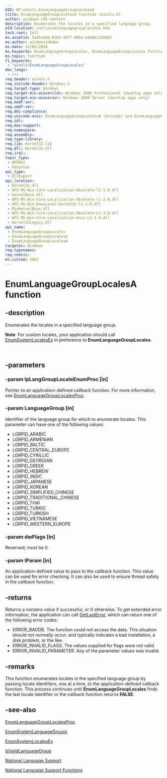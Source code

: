 ```yaml
---
UID: NF:winnls.EnumLanguageGroupLocalesA
title: EnumLanguageGroupLocalesA function (winnls.h)
author: windows-sdk-content
description: Enumerates the locales in a specified language group.
old-location: intl\enumlanguagegrouplocales.htm
tech.root: Intl
ms.assetid: 5a85c6bd-0362-46ff-80be-a198b1259482
ms.author: windowssdkdev
ms.date: 12/05/2018
ms.keywords: EnumLanguageGroupLocales, EnumLanguageGroupLocales function [Internationalization for Windows Applications], EnumLanguageGroupLocalesA, EnumLanguageGroupLocalesW, _win32_EnumLanguageGroupLocales, intl.enumlanguagegrouplocales, winnls/EnumLanguageGroupLocales, winnls/EnumLanguageGroupLocalesA, winnls/EnumLanguageGroupLocalesW
ms.topic: function
f1_keywords: 
 - "winnls/EnumLanguageGroupLocales"
dev_langs:
 - c++
req.header: winnls.h
req.include-header: Windows.h
req.target-type: Windows
req.target-min-winverclnt: Windows 2000 Professional [desktop apps only]
req.target-min-winversvr: Windows 2000 Server [desktop apps only]
req.kmdf-ver: 
req.umdf-ver: 
req.ddi-compliance: 
req.unicode-ansi: EnumLanguageGroupLocalesW (Unicode) and EnumLanguageGroupLocalesA (ANSI)
req.idl: 
req.max-support: 
req.namespace: 
req.assembly: 
req.type-library: 
req.lib: Kernel32.lib
req.dll: Kernel32.dll
req.irql: 
topic_type:
 - APIRef
 - kbSyntax
api_type:
 - DllExport
api_location:
 - Kernel32.dll
 - API-MS-Win-Core-Localization-Obsolete-l1-1-0.dll
 - KernelBase.dll
 - API-MS-Win-Core-Localization-Obsolete-l1-2-0.dll
 - API-MS-Win-DownLevel-Kernel32-l1-1-0.dll
 - MinKernelBase.dll
 - API-MS-Win-Core-Localization-Obsolete-L1-3-0.dll
 - API-MS-Win-Core-Localization-Ansi-L1-1-0.dll
 - Kernel32Legacy.dll
api_name:
 - EnumLanguageGroupLocales
 - EnumLanguageGroupLocalesA
 - EnumLanguageGroupLocalesW
targetos: Windows
req.typenames: 
req.redist: 
ms.custom: 19H1
---
```


# EnumLanguageGroupLocalesA function


## -description


Enumerates the locales in a specified language group. <div class="alert"><b>Note</b>  For custom locales, your application should call <a href="https://docs.microsoft.com/windows/desktop/api/winnls/nf-winnls-enumsystemlocalesex">EnumSystemLocalesEx</a> in preference to <b>EnumLanguageGroupLocales</b>.</div>
<div> </div>



## -parameters




### -param lpLangGroupLocaleEnumProc [in]

Pointer to an application-defined callback function. For more information, see <a href="https://docs.microsoft.com/windows/desktop/api/winnls/nc-winnls-langgrouplocale_enumproca">EnumLanguageGroupLocalesProc</a>.


### -param LanguageGroup [in]

Identifier of the language group for which to enumerate locales. This parameter can have one of the following values:

<ul>
<li>LGRPID_ARABIC
</li>
<li>LGRPID_ARMENIAN</li>
<li>LGRPID_BALTIC
</li>
<li>LGRPID_CENTRAL_EUROPE
</li>
<li>LGRPID_CYRILLIC
</li>
<li>LGRPID_GEORGIAN
</li>
<li>LGRPID_GREEK
</li>
<li>LGRPID_HEBREW
</li>
<li>LGRPID_INDIC
</li>
<li>LGRPID_JAPANESE
</li>
<li>LGRPID_KOREAN
</li>
<li>LGRPID_SIMPLIFIED_CHINESE
</li>
<li>LGRPID_TRADITIONAL_CHINESE</li>
<li>LGRPID_THAI
</li>
<li>LGRPID_TURKIC</li>
<li>LGRPID_TURKISH
</li>
<li>LGRPID_VIETNAMESE
</li>
<li>LGRPID_WESTERN_EUROPE
</li>
</ul>

### -param dwFlags [in]

Reserved; must be 0.


### -param lParam [in]

An application-defined value to pass to the callback function. This value can be used for error checking. It can also be used to ensure thread safety in the callback function.


## -returns



Returns a nonzero value if successful, or 0 otherwise. To get extended error information, the application can call <a href="https://docs.microsoft.com/windows/desktop/api/errhandlingapi/nf-errhandlingapi-getlasterror">GetLastError</a>, which can return one of the following error codes:

<ul>
<li>ERROR_BADDB. The function could not access the data. This situation should not normally occur, and typically indicates a bad installation, a disk problem, or the like.</li>
<li>ERROR_INVALID_FLAGS. The values supplied for flags were not valid.</li>
<li>ERROR_INVALID_PARAMETER. Any of the parameter values was invalid.</li>
</ul>



## -remarks



This function enumerates locales in the specified language group by passing locale identifiers, one at a time, to the application-defined callback function. This process continues until <b>EnumLanguageGroupLocales</b> finds the last locale identifier or the callback function returns <b>FALSE</b>.




## -see-also




<a href="https://docs.microsoft.com/windows/desktop/api/winnls/nc-winnls-langgrouplocale_enumproca">EnumLanguageGroupLocalesProc</a>



<a href="https://docs.microsoft.com/windows/desktop/api/winnls/nf-winnls-enumsystemlanguagegroupsa">EnumSystemLanguageGroups</a>



<a href="https://docs.microsoft.com/windows/desktop/api/winnls/nf-winnls-enumsystemlocalesex">EnumSystemLocalesEx</a>



<a href="https://docs.microsoft.com/windows/desktop/api/winnls/nf-winnls-isvalidlanguagegroup">IsValidLanguageGroup</a>



<a href="https://docs.microsoft.com/windows/desktop/Intl/national-language-support">National Language Support</a>



<a href="https://docs.microsoft.com/windows/desktop/Intl/national-language-support-functions">National Language Support Functions</a>
 

 

